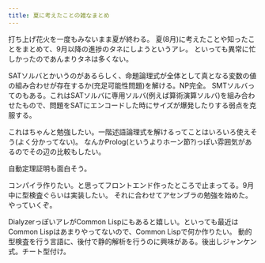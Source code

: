```yaml
---
title: 夏に考えたことの雑なまとめ
---
```


打ち上げ花火を一度もみないまま夏が終わる。
夏(8月)に考えたことや知ったことをまとめて、9月以降の進捗のタネにしようというアレ。
といっても異常に忙しかったのであんまりタネは多くない。

SATソルバとかいうのがあるらしく、命題論理式が全体として真となる変数の値の組み合わせが存在するか(充足可能性問題)を解ける。NP完全。
SMTソルバってのもある。これはSATソルバに専用ソルバ(例えば算術演算ソルバ)を組み合わせたもので、問題をSATにエンコードした時にサイズが爆発したりする弱点を克服する。

これはちゃんと勉強したい。一階述語論理式を解けるってことはいろいろ使えそう(よく分かってない)。
なんかProlog(というよりホーン節?)っぽい雰囲気があるのでその辺の比較もしたい。

自動定理証明も面白そう。

コンパイラ作りたい。と思ってフロントエンド作ったところで止まってる。9月中に型検査ぐらいは実装したい。
それに合わせてアセンブラの勉強を始めた。やっていくぞ。

DialyzerっぽいアレがCommon Lispにもあると嬉しい。といっても最近はCommon Lispはあまりやってないので、Common Lispで何か作りたい。
動的型検査を行う言語に、後付で静的解析を行うのに興味がある。後出しジャンケン式。チート型付け。
